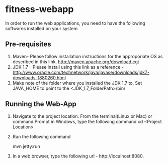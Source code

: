 fitness-webapp
==============
In order to run the web applications, you need to have the following softwares installed on your system

Pre-requisites
-------------------------

1. Maven- Please follow installation instructions for the approporiate OS as described in this link. http://maven.apache.org/download.cgi
2. JDK 1.7 - Please install using this link as a reference - http://www.oracle.com/technetwork/java/javase/downloads/jdk7-downloads-1880260.html
3. Make note of the folder where you installed the JDK 1.7 to. Set  JAVA_HOME to point to the <JDK_1.7_FolderPath>/bin/

Running the Web-App
-------------------------
1. Navigate to the project location. From the terminal(Linux or Mac) or command Prompt in Windows, type the following command
   cd \<Project Location\>
   
2. Run the following command 

   mvn jetty:run
   
3. In a web browser, type the following url - http://localhost:8080.